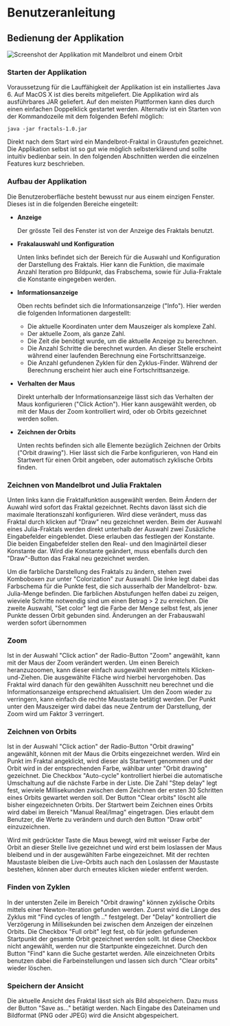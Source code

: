 # Benutzeranleitung #

## Bedienung der Applikation ##

![Screenshot der Applikation mit Mandelbrot und einem Orbit](figures/screenshot.png)


### Starten der Applikation ###

Voraussetzung für die Lauffähigkeit der Applikation ist ein installiertes Java
6. Auf MacOS X ist dies bereits mitgeliefert. Die Applikation wird als
ausführbares JAR geliefert. Auf den meisten Plattformen kann dies durch einen
einfachen Doppelklick gestartet werden. Alternativ ist ein Starten von der
Kommandozeile mit dem folgenden Befehl möglich:

~~~~ 
java -jar fractals-1.0.jar
~~~~ 


Direkt nach dem Start wird ein Mandelbrot-Fraktal in Graustufen gezeichnet. Die
Applikation selbst ist so gut wie möglich selbsterklärend und sollte intuitiv
bedienbar sein. In den folgenden Abschnitten werden die einzelnen Features kurz
beschrieben.


### Aufbau der Applikation ###

Die Benutzeroberfläche besteht bewusst nur aus einem einzigen Fenster. Dieses
ist in die folgenden Bereiche eingeteilt:

  * **Anzeige**

	Der grösste Teil des Fenster ist von der Anzeige des Fraktals benutzt.

  * **Frakalauswahl und Konfiguration**

	Unten links befindet sich der Bereich für die Auswahl und Konfiguration der
	Darstellung des Fraktals. Hier kann die Funktion, die maximale Anzahl
	Iteration pro Bildpunkt, das Frabschema, sowie für Julia-Fraktale die
	Konstante eingegeben werden.

  * **Informationsanzeige**

	Oben rechts befindet sich die Informationsanzeige ("Info"). Hier werden die folgenden
	Informationen dargestellt:

	  * Die aktuelle Koordinaten unter dem Mauszeiger als komplexe Zahl.
	  * Der aktuelle Zoom, als ganze Zahl.
	  * Die Zeit die benötigt wurde, um die aktuelle Anzeige zu berechnen.
	  * Die Anzahl Schritte die berechnet wurden. An dieser Stelle erscheint
	    während einer laufenden Berechnung eine Fortschrittsanzeige.
	  * Die Anzahl gefundenen Zyklen für den Zyklus-Finder. Während der
	    Berechnung erscheint hier auch eine Fortschrittsanzeige.

  * **Verhalten der Maus**

	Direkt unterhalb der Informationsanzeige lässt sich das Verhalten der Maus
	konfigurieren ("Click Action"). Hier kann ausgewählt werden, ob mit der
	Maus der Zoom kontrolliert wird, oder ob Orbits gezeichnet werden sollen.

  * **Zeichnen der Orbits**

	Unten rechts befinden sich alle Elemente bezüglich Zeichnen der Orbits
	("Orbit drawing"). Hier lässt sich die Farbe konfigurieren, von Hand ein
	Startwert für einen Orbit angeben, oder automatisch zyklische Orbits finden.


### Zeichnen von Mandelbrot und Julia Fraktalen ###

Unten links kann die Fraktalfunktion ausgewählt werden. Beim Ändern der Auwahl
wird sofort das Fraktal gezeichnet. Rechts davon lässt sich die maximale
Iterationszahl konfigurieren. Wird diese verändert, muss das Fraktal durch
klicken auf "Draw" neu gezeichnet werden. Beim der Auswahl eines Julia-Fraktals
werden direkt unterhalb der Auswahl zwei Zusäzliche Eingabefelder eingeblendet.
Diese erlauben das festlegen der Konstante. Die beiden Eingabefelder stellen den
Real- und den Imaginärteil dieser Konstante dar. Wird die Konstante geändert,
muss ebenfalls durch den "Draw"-Button das Frakal neu gezeichnet werden.

Um die farbliche Darstellung des Fraktals zu ändern, stehen zwei Komboboxen zur
unter "Colorization" zur Auswahl. Die linke legt dabei das Farbschema für die
Punkte fest, die sich ausserhalb der Mandelbrot- bzw. Julia-Menge befinden. Die
farblichen Abstufungen helfen dabei zu zeigen, wieviele Schritte notwendig sind
um einen Betrag > 2 zu erreichen. Die zweite Auswahl, "Set color" legt die Farbe
der Menge selbst fest, als jener Punkte dessen Orbit gebunden sind. Änderungen
an der Frabauswahl werden sofort übernommen


### Zoom ###

Ist in der Auswahl "Click action" der Radio-Button "Zoom" angewählt, kann mit
der Maus der Zoom verändert werden. Um einen Bereich heranzuzoomen, kann dieser
einfach ausgewählt werden mittels Klicken-und-Ziehen. Die ausgewählte Fläche
wird hierbei hervorgehoben. Das Fraktal wird danach für den gewählten Ausschnitt
neu berechnet und die Informationsanzeige entsprechend aktualisiert. Um den Zoom
wieder zu verringern, kann einfach die rechte Maustaste betätigt werden. Der
Punkt unter den Mauszeiger wird dabei das neue Zentrum der Darstellung, der Zoom
wird um Faktor 3 verringert.


### Zeichnen von Orbits ###

Ist in der Auswahl "Click action" der Radio-Button "Orbit drawing" angewählt,
können mit der Maus die Orbits eingezeichnet werden. Wird ein Punkt im Fraktal
angeklickt, wird dieser als Startwert genommen und der Orbit wird in der
entsprechenden Farbe, wählbar unter "Orbit drawing" gezeichnet. Die Checkbox
"Auto-cycle" kontrolliert hierbei die automatische Umschaltung auf die nächste
Farbe in der Liste. Die Zahl "Step delay" legt fest, wieviele Millisekunden
zwischen dem Zeichnen der ersten 30 Schritten eines Orbits gewartet werden soll.
Der Button "Clear orbits" löscht alle bisher eingezeichneten Orbits. Der
Startwert beim Zeichnen eines Orbits wird dabei im Bereich "Manual Real/Imag"
eingetragen. Dies erlaubt dem Benutzer, die Werte zu verändern und durch den
Button "Draw orbit" einzuzeichnen.

Wird mit gedrückter Taste die Maus bewegt, wird mit weisser Farbe der Orbit an
dieser Stelle live gezeichnet und wird erst beim loslassen der Maus bleibend und
in der ausgewählten Farbe eingezeichnet. Mit der rechten Maustaste bleiben die
Live-Orbits auch nach den Loslassen der Maustaste bestehen, können aber durch
erneutes klicken wieder entfernt werden.


### Finden von Zyklen ###

In der untersten Zeile im Bereich "Orbit drawing" können zyklische Orbits
mittels einer Newton-Iteration gefunden werden. Zuerst wird die Länge des Zyklus
mit "Find cycles of length .." festgelegt. Der "Delay" kontrolliert die
Verzögerung in Millisekunden bei zwischen dem Anzeigen der einzelnen Orbits. Die
Checkbox "Full orbit" legt fest, ob für jeden gefundenen Startpunkt der gesamte
Orbit gezeichnet werden sollt. Ist diese Checkbox nicht angewählt, werden nur
die Startpunkte eingezeichnet. Durch den Button "Find" kann die Suche gestartet
werden. Alle einzeichneten Orbits benutzen dabei die Farbeinstellungen und
lassen sich durch "Clear orbits" wieder löschen.


### Speichern der Ansicht ###

Die aktuelle Ansicht des Fraktal lässt sich als Bild abspeichern. Dazu muss der
Button "Save as..." betätigt werden. Nach Eingabe des Dateinamen und Bildformat
(PNG oder JPEG) wird die Ansicht abgespeichert.

